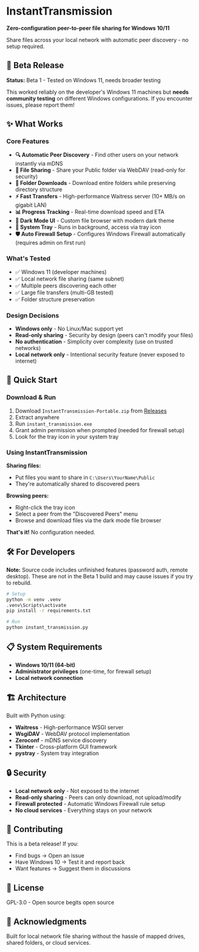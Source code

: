 # InstantTransmission

**Zero-configuration peer-to-peer file sharing for Windows 10/11**

Share files across your local network with automatic peer discovery - no setup required.

## 🧪 Beta Release

**Status:** Beta 1 - Tested on Windows 11, needs broader testing

This worked reliably on the developer's Windows 11 machines but **needs community testing** on different Windows configurations. If you encounter issues, please report them!

## ✨ What Works

### Core Features
- **🔍 Automatic Peer Discovery** - Find other users on your network instantly via mDNS
- **📁 File Sharing** - Share your Public folder via WebDAV (read-only for security)
- **📂 Folder Downloads** - Download entire folders while preserving directory structure
- **⚡ Fast Transfers** - High-performance Waitress server (10+ MB/s on gigabit LAN)
- **📊 Progress Tracking** - Real-time download speed and ETA
- **🎨 Dark Mode UI** - Custom file browser with modern dark theme
- **🔔 System Tray** - Runs in background, access via tray icon
- **🛡️ Auto Firewall Setup** - Configures Windows Firewall automatically (requires admin on first run)

### What's Tested
- ✅ Windows 11 (developer machines)
- ✅ Local network file sharing (same subnet)
- ✅ Multiple peers discovering each other
- ✅ Large file transfers (multi-GB tested)
- ✅ Folder structure preservation

### Design Decisions
- **Windows only** - No Linux/Mac support yet
- **Read-only sharing** - Security by design (peers can't modify your files)
- **No authentication** - Simplicity over complexity (use on trusted networks)
- **Local network only** - Intentional security feature (never exposed to internet)

## 🚀 Quick Start

### Download & Run

1. Download `InstantTransmission-Portable.zip` from [Releases](https://github.com/Sky-Wright/InstantTransmission/releases)
2. Extract anywhere
3. Run `instant_transmission.exe`
4. Grant admin permission when prompted (needed for firewall setup)
5. Look for the tray icon in your system tray

### Using InstantTransmission

**Sharing files:**
- Put files you want to share in `C:\Users\YourName\Public`
- They're automatically shared to discovered peers

**Browsing peers:**
- Right-click the tray icon
- Select a peer from the "Discovered Peers" menu
- Browse and download files via the dark mode file browser

**That's it!** No configuration needed.

## 🛠️ For Developers

**Note:** Source code includes unfinished features (password auth, remote desktop). These are not in the Beta 1 build and may cause issues if you try to rebuild.

```bash
# Setup
python -m venv .venv
.venv\Scripts\activate
pip install -r requirements.txt

# Run
python instant_transmission.py
```

## 📋 System Requirements

- **Windows 10/11 (64-bit)**
- **Administrator privileges** (one-time, for firewall setup)
- **Local network connection**

## 🏗️ Architecture

Built with Python using:
- **Waitress** - High-performance WSGI server
- **WsgiDAV** - WebDAV protocol implementation
- **Zeroconf** - mDNS service discovery
- **Tkinter** - Cross-platform GUI framework
- **pystray** - System tray integration

## 🔒 Security

- **Local network only** - Not exposed to the internet
- **Read-only sharing** - Peers can only download, not upload/modify
- **Firewall protected** - Automatic Windows Firewall rule setup
- **No cloud services** - Everything stays on your network

## 🤝 Contributing

This is a beta release! If you:
- Find bugs → Open an issue
- Have Windows 10 → Test it and report back
- Want features → Suggest them in discussions

## 📜 License

GPL-3.0 - Open source begits open source

## 🙏 Acknowledgments

Built for local network file sharing without the hassle of mapped drives, shared folders, or cloud services.

